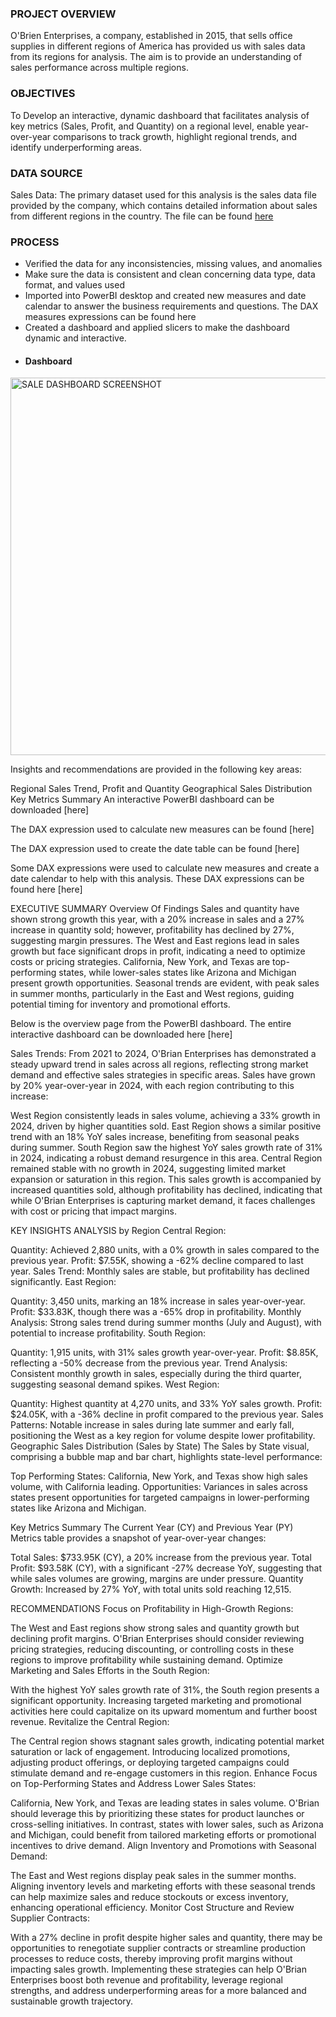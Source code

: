 ### PROJECT OVERVIEW
O'Brien Enterprises, a company, established in 2015, that sells office supplies in different regions of America has provided us with sales data from its regions for analysis. The aim is to provide an understanding of sales performance across multiple regions.

### OBJECTIVES
To Develop an interactive, dynamic dashboard that facilitates analysis of key metrics (Sales, Profit, and Quantity) on a regional level, enable year-over-year comparisons to track growth, highlight regional trends, and identify underperforming areas.

### DATA SOURCE
Sales Data: The primary dataset used for this analysis is the sales data file provided by the company, which contains detailed information about sales from different regions in the country. The file can be found [here](https://github.com/Yakubu-Moshood/O-Brein_Enterprises_Sales_Analysis_Dashboard/blob/main/Sales%20Overview%20Data.xlsx) 

### PROCESS
- Verified the data for any inconsistencies, missing values, and anomalies
- Make sure the data is consistent and clean concerning data type, data format, and values used
- Imported into PowerBI desktop and created new measures and date calendar to answer the business requirements and questions. The DAX measures expressions can be found here []()
- Created a dashboard and applied slicers to make the dashboard dynamic and interactive.
- #### Dashboard
<img width="604" alt="SALE DASHBOARD SCREENSHOT" src="https://github.com/user-attachments/assets/a601694f-ecd6-4a90-b4f4-5355142714cc">


Insights and recommendations are provided in the following key areas:

Regional Sales Trend, Profit and Quantity
Geographical Sales Distribution
Key Metrics Summary
An interactive PowerBI dashboard can be downloaded [here]

The DAX expression used to calculate new measures can be found [here]

The DAX expression used to create the date table can be found [here]



Some DAX expressions were used to calculate new measures and create a date calendar to help with this analysis. These DAX expressions can be found here [here]


EXECUTIVE SUMMARY
Overview Of Findings
Sales and quantity have shown strong growth this year, with a 20% increase in sales and a 27% increase in quantity sold; however, profitability has declined by 27%, suggesting margin pressures. The West and East regions lead in sales growth but face significant drops in profit, indicating a need to optimize costs or pricing strategies. California, New York, and Texas are top-performing states, while lower-sales states like Arizona and Michigan present growth opportunities. Seasonal trends are evident, with peak sales in summer months, particularly in the East and West regions, guiding potential timing for inventory and promotional efforts.

Below is the overview page from the PowerBI dashboard. The entire interactive dashboard can be downloaded here [here]

Sales Trends:
From 2021 to 2024, O'Brian Enterprises has demonstrated a steady upward trend in sales across all regions, reflecting strong market demand and effective sales strategies in specific areas. Sales have grown by 20% year-over-year in 2024, with each region contributing to this increase:

West Region consistently leads in sales volume, achieving a 33% growth in 2024, driven by higher quantities sold.
East Region shows a similar positive trend with an 18% YoY sales increase, benefiting from seasonal peaks during summer.
South Region saw the highest YoY sales growth rate of 31% in 2024, indicating a robust demand resurgence in this area.
Central Region remained stable with no growth in 2024, suggesting limited market expansion or saturation in this region.
This sales growth is accompanied by increased quantities sold, although profitability has declined, indicating that while O'Brian Enterprises is capturing market demand, it faces challenges with cost or pricing that impact margins.

KEY INSIGHTS
ANALYSIS by Region
Central Region:

Quantity: Achieved 2,880 units, with a 0% growth in sales compared to the previous year.
Profit: $7.55K, showing a -62% decline compared to last year.
Sales Trend: Monthly sales are stable, but profitability has declined significantly.
East Region:

Quantity: 3,450 units, marking an 18% increase in sales year-over-year.
Profit: $33.83K, though there was a -65% drop in profitability.
Monthly Analysis: Strong sales trend during summer months (July and August), with potential to increase profitability.
South Region:

Quantity: 1,915 units, with 31% sales growth year-over-year.
Profit: $8.85K, reflecting a -50% decrease from the previous year.
Trend Analysis: Consistent monthly growth in sales, especially during the third quarter, suggesting seasonal demand spikes.
West Region:

Quantity: Highest quantity at 4,270 units, and 33% YoY sales growth.
Profit: $24.05K, with a -36% decline in profit compared to the previous year.
Sales Patterns: Notable increase in sales during late summer and early fall, positioning the West as a key region for volume despite lower profitability.
Geographic Sales Distribution (Sales by State) The Sales by State visual, comprising a bubble map and bar chart, highlights state-level performance:

Top Performing States: California, New York, and Texas show high sales volume, with California leading. Opportunities: Variances in sales across states present opportunities for targeted campaigns in lower-performing states like Arizona and Michigan.

Key Metrics Summary The Current Year (CY) and Previous Year (PY) Metrics table provides a snapshot of year-over-year changes:

Total Sales: $733.95K (CY), a 20% increase from the previous year. Total Profit: $93.58K (CY), with a significant -27% decrease YoY, suggesting that while sales volumes are growing, margins are under pressure. Quantity Growth: Increased by 27% YoY, with total units sold reaching 12,515.

RECOMMENDATIONS
Focus on Profitability in High-Growth Regions:

The West and East regions show strong sales and quantity growth but declining profit margins. O'Brian Enterprises should consider reviewing pricing strategies, reducing discounting, or controlling costs in these regions to improve profitability while sustaining demand.
Optimize Marketing and Sales Efforts in the South Region:

With the highest YoY sales growth rate of 31%, the South region presents a significant opportunity. Increasing targeted marketing and promotional activities here could capitalize on its upward momentum and further boost revenue.
Revitalize the Central Region:

The Central region shows stagnant sales growth, indicating potential market saturation or lack of engagement. Introducing localized promotions, adjusting product offerings, or deploying targeted campaigns could stimulate demand and re-engage customers in this region.
Enhance Focus on Top-Performing States and Address Lower Sales States:

California, New York, and Texas are leading states in sales volume. O'Brian should leverage this by prioritizing these states for product launches or cross-selling initiatives. In contrast, states with lower sales, such as Arizona and Michigan, could benefit from tailored marketing efforts or promotional incentives to drive demand.
Align Inventory and Promotions with Seasonal Demand:

The East and West regions display peak sales in the summer months. Aligning inventory levels and marketing efforts with these seasonal trends can help maximize sales and reduce stockouts or excess inventory, enhancing operational efficiency.
Monitor Cost Structure and Review Supplier Contracts:

With a 27% decline in profit despite higher sales and quantity, there may be opportunities to renegotiate supplier contracts or streamline production processes to reduce costs, thereby improving profit margins without impacting sales growth.
Implementing these strategies can help O'Brian Enterprises boost both revenue and profitability, leverage regional strengths, and address underperforming areas for a more balanced and sustainable growth trajectory.
